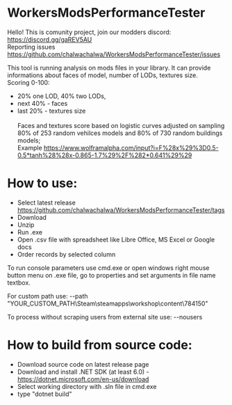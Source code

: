 # WorkersModsPerformanceTester

Hello! This is comunity project, join our modders discord: https://discord.gg/gaREV5AU <br />
Reporting issues https://github.com/chalwachalwa/WorkersModsPerformanceTester/issues

This tool is running analysis on mods files in your library. It can provide informations about faces of model, number of LODs, textures size.  <br />
Scoring 0-100: 
 - 20% one LOD, 40% two LODs, 
 - next 40% - faces  
 - last 20% - textures size 
<br /><br />
Faces and textures score based on logistic curves adjusted on sampling 80% of 253 random vehilces models and 80% of 730 random buildings models; <br />
Example  https://www.wolframalpha.com/input?i=F%28x%29%3D0.5-0.5*tanh%28%28x-0.865-1.7%29%2F%282*0.641%29%29 


# How to use: 
  - Select latest release https://github.com/chalwachalwa/WorkersModsPerformanceTester/tags 
  - Download <br />
  - Unzip <br />
  - Run .exe <br />
  - Open .csv file with spreadsheet like Libre Office, MS Excel or Google docs
  - Order records by selected column 

To run console parameters use cmd.exe or open windows right mouse button menu on .exe file, go to properties and set arguments in file name textbox.

For custom path use:
--path "YOUR_CUSTOM_PATH\Steam\steamapps\workshop\content\784150"

To process without scraping users from external site use:
--nousers

# How to build from source code:
- Download source code on latest release page
- Download and install .NET SDK (at least 6.0) - https://dotnet.microsoft.com/en-us/download
- Select working directory with .sln file in cmd.exe 
- type "dotnet build"
